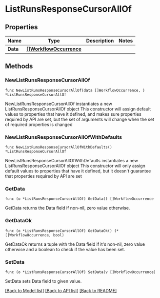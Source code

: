 # ListRunsResponseCursorAllOf

## Properties

Name | Type | Description | Notes
------------ | ------------- | ------------- | -------------
**Data** | [**[]WorkflowOccurrence**](WorkflowOccurrence.md) |  | 

## Methods

### NewListRunsResponseCursorAllOf

`func NewListRunsResponseCursorAllOf(data []WorkflowOccurrence, ) *ListRunsResponseCursorAllOf`

NewListRunsResponseCursorAllOf instantiates a new ListRunsResponseCursorAllOf object
This constructor will assign default values to properties that have it defined,
and makes sure properties required by API are set, but the set of arguments
will change when the set of required properties is changed

### NewListRunsResponseCursorAllOfWithDefaults

`func NewListRunsResponseCursorAllOfWithDefaults() *ListRunsResponseCursorAllOf`

NewListRunsResponseCursorAllOfWithDefaults instantiates a new ListRunsResponseCursorAllOf object
This constructor will only assign default values to properties that have it defined,
but it doesn't guarantee that properties required by API are set

### GetData

`func (o *ListRunsResponseCursorAllOf) GetData() []WorkflowOccurrence`

GetData returns the Data field if non-nil, zero value otherwise.

### GetDataOk

`func (o *ListRunsResponseCursorAllOf) GetDataOk() (*[]WorkflowOccurrence, bool)`

GetDataOk returns a tuple with the Data field if it's non-nil, zero value otherwise
and a boolean to check if the value has been set.

### SetData

`func (o *ListRunsResponseCursorAllOf) SetData(v []WorkflowOccurrence)`

SetData sets Data field to given value.



[[Back to Model list]](../README.md#documentation-for-models) [[Back to API list]](../README.md#documentation-for-api-endpoints) [[Back to README]](../README.md)


